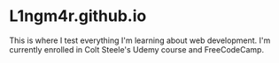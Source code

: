 # L1ngm4r.github.io

This is where I test everything I'm learning about web development. I'm currently enrolled in Colt Steele's Udemy course and FreeCodeCamp.
